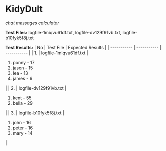 # KidyDult
*chat messages calculator*

**Test Files:** logfile-1miqvu61df.txt, logfile-dv129f91vb.txt, logfile-b10fyk5f8j.txt

**Test Results:**
| No | Test File | Expected Results |
| ----------- | ----------- | ----------- |
| 1. | logfile-1miqvu61df.txt | <ol><li>ponny - 17</li><li>jason - 15</li><li>lea - 13</li><li>james - 6</li></ol>   |
| 2. | logfile-dv129f91vb.txt | <ol><li>kent - 55</li><li>bella - 29</li></ol> |
| 3. | logfile-b10fyk5f8j.txt | <ol><li>john - 16</li><li>peter - 16</li><li>mary - 14</li></ol> |

